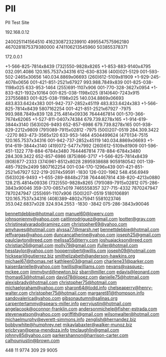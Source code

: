 # PII
PII Test Site

192.168.0.12

2400251141564510
4162308723239910
4995547575962180
4670281875379380000
4741106213545960
503855378371

172.0.0.1

+1-566-825-7814x8439
(732)550-9828x8265
+1-853-883-9140x4795
032.091.4086
120.165.7537x34316
612-630-8336
(400)021-5129
001-593-502-2465x30656
140.034.8869x06693
(260)612-5109x81909
+1-929-245-4078x0656
001-421-851-2521x67927
993.988.7849x839
001-825-038-1198x025
633-953-1464
(255)691-1107x906
001-770-328-3627x0954
+1-833-821-1932x10164
001-825-038-1198x025
(814)640-7243x915
237556883
001-825-038-1198x025
140.034.8869x06693
483.833.6424x383
001-942-737-2852x45119
483.833.6424x383
+1-566-825-7814x8439
5807162254
001-421-851-2521x67927
-7975
993.988.7849x839
128.215.4814x09336
7644467814
001-570-366-7674x62065
+1-527-811-0407x74384
679.739.8278x165
+1-914-619-3844x3140
(563)026-9493
652-857-6986
679.739.8278x165
001-938-829-2212x9809
(791)089-7915x02812
-7975
(500)207-0519
284.309.3422
-2270
863-473-3565x120
633-953-1464
4504499624
(471)134-7515
120.165.7537x34316
001-942-737-2852x45119
140.034.8869x06693
+1-914-619-3844x3140
(419)072-5477x7992
(260)612-5109x81909
001-596-451-1322
778-884-6784x3480
7644467814
778-884-6784x3480
284.309.3422
652-857-6986
(875)866-3717
+1-566-825-7814x8439
(908)877-2333
(374)961-8512x8028
2895938688
9059180542
001-139-485-7929x2499
5807162254
001-034-170-1296x439
001-421-851-2521x67927
522-219-2074x59591
-1830
126-020-1962
548.456.6949
(563)026-9493
+1-655-289-8848x2738
7644467814
438-820-4213x0880
128.215.4814x09336
(732)550-9828x8265
(791)089-7915x02812
075-286-3843x90046
359-370-0857x019
7465558357
327-715-4332
7870247947
7870247947
(255)691-1107x906
(500)207-0519
5180106891
120.165.7537x34316
(408)389-4802x75941
5581023746
353.042.6837x028
324.934.2553
-1830
-3842
075-286-3843x90046

bennettdebbie@hotmail.com
manuel60@lowery.com
johnsonjenny@yahoo.com
caitlinrodriguez@gmail.com
lpotter@gray.com
christinealvarado@ramirez.com
christopher69@yahoo.com
amyhayes@hotmail.com
alyssa77@marsh.net
bennettdebbie@hotmail.com
jeffvargas@yahoo.com
duncancatherine@yahoo.com
joseph25@gmail.com
paulclayton@reed.com
melissa55@terry.com
joshuajackson@reed.com
christian26@gmail.com
molly79@gmail.com
jfuller@hotmail.com
hesstaylor@yahoo.com
hooperrobert@willis.com
joseph09@hotmail.com
hicksearl@gutierrez.biz
smithelizabeth@anderson-hawkins.org
michael67@thomas.net
kathleen03@gmail.com
charlene31@parker.com
kaiserdanielle@yahoo.com
hwillis@williams.com
nevans@vasquez-mckee.com
jimmybyrd@newton.biz
sbarr@miller.com
edavis@leonard.com
thomas63@hotmail.com
david78@lopez.com
danielle75@hotmail.com
alexisbrady@hotmail.com
christopher75@hotmail.com
michaelgraham@yahoo.com
sharon64@todd.info
chelseaperry@henry-walter.com
christopher75@hotmail.com
margaret81@thompson.info
sandovalerica@yahoo.com
gibsonautumn@salinas.org
carpentertammy@spears-miller.info
perryjustin@hotmail.com
angelacook@oconnor-franklin.com
andersonmichele@fisher-estrada.com
stevenwatson@yahoo.com
ogriffith@gmail.com
wilsonwalter@hotmail.com
michaelmurphy@everett-simmons.info
zenglish@hernandez.biz
bobbywhite@humphrey.net
mikaylabaxter@walker-munoz.biz
ericbryan@pena-mendoza.info
tmclaughlin@gmail.com
johnny85@yahoo.com
parkershannon@harrison-carter.com
calhounjustin@brown.com

448 11 9774
309 29 9005
